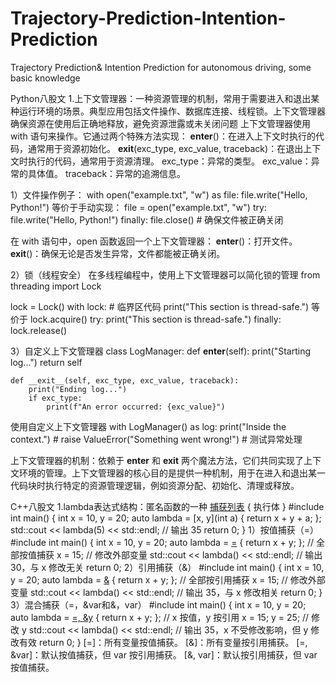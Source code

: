 # Trajectory-Prediction-Intention-Prediction
Trajectory Prediction&amp; Intention Prediction for autonomous driving, some basic knowledge

Python八股文
1.上下文管理器：一种资源管理的机制，常用于需要进入和退出某种运行环境的场景。典型应用包括文件操作、数据库连接、线程锁。上下文管理器确保资源在使用后正确地释放，避免资源泄露或未关闭问题
上下文管理器使用 with 语句来操作。它通过两个特殊方法实现：
__enter__()：在进入上下文时执行的代码，通常用于资源初始化。
__exit__(exc_type, exc_value, traceback)：在退出上下文时执行的代码，通常用于资源清理。
exc_type：异常的类型。
exc_value：异常的具体值。
traceback：异常的追溯信息。

1）文件操作例子：
with open("example.txt", "w") as file:
    file.write("Hello, Python!")
等价于手动实现：
file = open("example.txt", "w")
try:
    file.write("Hello, Python!")
finally:
    file.close()  # 确保文件被正确关闭

在 with 语句中，open 函数返回一个上下文管理器：
__enter__()：打开文件。
__exit__()：确保无论是否发生异常，文件都能被正确关闭。

2）锁（线程安全）
在多线程编程中，使用上下文管理器可以简化锁的管理
from threading import Lock

lock = Lock()
with lock:
    # 临界区代码
    print("This section is thread-safe.")
等价于
lock.acquire()
try:
    print("This section is thread-safe.")
finally:
    lock.release()
    
3）自定义上下文管理器
class LogManager:
    def __enter__(self):
        print("Starting log...")
        return self

    def __exit__(self, exc_type, exc_value, traceback):
        print("Ending log...")
        if exc_type:
            print(f"An error occurred: {exc_value}")

使用自定义上下文管理器
with LogManager() as log:
    print("Inside the context.")
    # raise ValueError("Something went wrong!")  # 测试异常处理

上下文管理器的机制：依赖于 __enter__ 和 __exit__ 两个魔法方法，它们共同实现了上下文环境的管理。上下文管理器的核心目的是提供一种机制，用于在进入和退出某一代码块时执行特定的资源管理逻辑，例如资源分配、初始化、清理或释放。

C++八股文
1.lambda表达式结构：匿名函数的一种
[捕获列表](参数列表) { 执行体 }
#include <iostream>
int main() {
    int x = 10, y = 20;
    auto lambda = [x, y](int a) { return x + y + a; };
    std::cout << lambda(5) << std::endl; // 输出 35
    return 0;
}
1）按值捕获（=）
#include <iostream>
int main() {
    int x = 10, y = 20;
    auto lambda = [=]() { return x + y; }; // 全部按值捕获
    x = 15;  // 修改外部变量
    std::cout << lambda() << std::endl; // 输出 30，与 x 修改无关
    return 0;
2）引用捕获（&）
#include <iostream>
int main() {
    int x = 10, y = 20;
    auto lambda = [&]() { return x + y; }; // 全部按引用捕获
    x = 15;  // 修改外部变量
    std::cout << lambda() << std::endl; // 输出 35，与 x 修改相关
    return 0;
}
3）混合捕获（=，&var和&，var）
#include <iostream>
int main() {
    int x = 10, y = 20;
    auto lambda = [=, &y]() { return x + y; }; // x 按值，y 按引用
    x = 15;
    y = 25;  // 修改 y
    std::cout << lambda() << std::endl; // 输出 35，x 不受修改影响，但 y 修改有效
    return 0;
}
[=]：所有变量按值捕获。
[&]：所有变量按引用捕获。
[=, &var]：默认按值捕获，但 var 按引用捕获。
[&, var]：默认按引用捕获，但 var 按值捕获。

